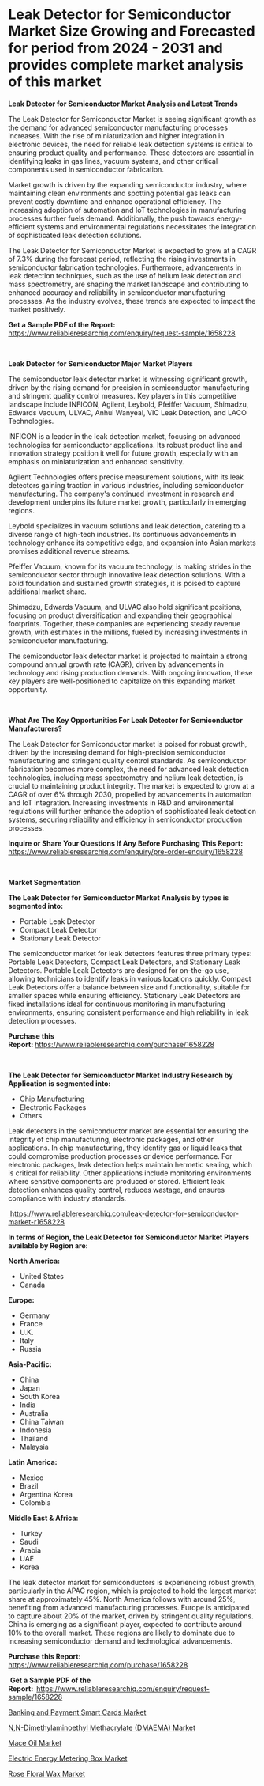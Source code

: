 <p><h1>Leak Detector for Semiconductor Market Size Growing and Forecasted for period from 2024 - 2031 and provides complete market analysis of this market</h1></p><p><strong>Leak Detector for Semiconductor Market Analysis and Latest Trends</strong></p>
<p><p>The Leak Detector for Semiconductor Market is seeing significant growth as the demand for advanced semiconductor manufacturing processes increases. With the rise of miniaturization and higher integration in electronic devices, the need for reliable leak detection systems is critical to ensuring product quality and performance. These detectors are essential in identifying leaks in gas lines, vacuum systems, and other critical components used in semiconductor fabrication.</p><p>Market growth is driven by the expanding semiconductor industry, where maintaining clean environments and spotting potential gas leaks can prevent costly downtime and enhance operational efficiency. The increasing adoption of automation and IoT technologies in manufacturing processes further fuels demand. Additionally, the push towards energy-efficient systems and environmental regulations necessitates the integration of sophisticated leak detection solutions.</p><p>The Leak Detector for Semiconductor Market is expected to grow at a CAGR of 7.3% during the forecast period, reflecting the rising investments in semiconductor fabrication technologies. Furthermore, advancements in leak detection techniques, such as the use of helium leak detection and mass spectrometry, are shaping the market landscape and contributing to enhanced accuracy and reliability in semiconductor manufacturing processes. As the industry evolves, these trends are expected to impact the market positively.</p></p>
<p><strong>Get a Sample PDF of the Report:&nbsp;</strong> <a href="https://www.reliableresearchiq.com/enquiry/request-sample/1658228?utm_campaign=101&utm_medium=2&utm_source=Github&utm_content=ia&utm_term=28092024&utm_id=leak-detector-for-semiconductor">https://www.reliableresearchiq.com/enquiry/request-sample/1658228</a></p>
<p>&nbsp;</p>
<p><strong>Leak Detector for Semiconductor Major Market Players</strong></p>
<p><p>The semiconductor leak detector market is witnessing significant growth, driven by the rising demand for precision in semiconductor manufacturing and stringent quality control measures. Key players in this competitive landscape include INFICON, Agilent, Leybold, Pfeiffer Vacuum, Shimadzu, Edwards Vacuum, ULVAC, Anhui Wanyeal, VIC Leak Detection, and LACO Technologies.</p><p>INFICON is a leader in the leak detection market, focusing on advanced technologies for semiconductor applications. Its robust product line and innovation strategy position it well for future growth, especially with an emphasis on miniaturization and enhanced sensitivity.</p><p>Agilent Technologies offers precise measurement solutions, with its leak detectors gaining traction in various industries, including semiconductor manufacturing. The company's continued investment in research and development underpins its future market growth, particularly in emerging regions.</p><p>Leybold specializes in vacuum solutions and leak detection, catering to a diverse range of high-tech industries. Its continuous advancements in technology enhance its competitive edge, and expansion into Asian markets promises additional revenue streams.</p><p>Pfeiffer Vacuum, known for its vacuum technology, is making strides in the semiconductor sector through innovative leak detection solutions. With a solid foundation and sustained growth strategies, it is poised to capture additional market share.</p><p>Shimadzu, Edwards Vacuum, and ULVAC also hold significant positions, focusing on product diversification and expanding their geographical footprints. Together, these companies are experiencing steady revenue growth, with estimates in the millions, fueled by increasing investments in semiconductor manufacturing.</p><p>The semiconductor leak detector market is projected to maintain a strong compound annual growth rate (CAGR), driven by advancements in technology and rising production demands. With ongoing innovation, these key players are well-positioned to capitalize on this expanding market opportunity.</p></p>
<p>&nbsp;</p>
<p><strong>What Are The Key Opportunities For Leak Detector for Semiconductor Manufacturers?</strong></p>
<p><p>The Leak Detector for Semiconductor market is poised for robust growth, driven by the increasing demand for high-precision semiconductor manufacturing and stringent quality control standards. As semiconductor fabrication becomes more complex, the need for advanced leak detection technologies, including mass spectrometry and helium leak detection, is crucial to maintaining product integrity. The market is expected to grow at a CAGR of over 6% through 2030, propelled by advancements in automation and IoT integration. Increasing investments in R&D and environmental regulations will further enhance the adoption of sophisticated leak detection systems, securing reliability and efficiency in semiconductor production processes.</p></p>
<p><strong>Inquire or Share Your Questions If Any Before Purchasing This Report:</strong> <a href="https://www.reliableresearchiq.com/enquiry/pre-order-enquiry/1658228?utm_campaign=101&utm_medium=2&utm_source=Github&utm_content=ia&utm_term=28092024&utm_id=leak-detector-for-semiconductor">https://www.reliableresearchiq.com/enquiry/pre-order-enquiry/1658228</a></p>
<p>&nbsp;</p>
<p><strong>Market Segmentation</strong></p>
<p><strong>The Leak Detector for Semiconductor Market Analysis by types is segmented into:</strong></p>
<p><ul><li>Portable Leak Detector</li><li>Compact Leak Detector</li><li>Stationary Leak Detector</li></ul></p>
<p><p>The semiconductor market for leak detectors features three primary types: Portable Leak Detectors, Compact Leak Detectors, and Stationary Leak Detectors. Portable Leak Detectors are designed for on-the-go use, allowing technicians to identify leaks in various locations quickly. Compact Leak Detectors offer a balance between size and functionality, suitable for smaller spaces while ensuring efficiency. Stationary Leak Detectors are fixed installations ideal for continuous monitoring in manufacturing environments, ensuring consistent performance and high reliability in leak detection processes.</p></p>
<p><strong>Purchase this Report:&nbsp;</strong><a href="https://www.reliableresearchiq.com/purchase/1658228?utm_campaign=101&utm_medium=2&utm_source=Github&utm_content=ia&utm_term=28092024&utm_id=leak-detector-for-semiconductor">https://www.reliableresearchiq.com/purchase/1658228</a></p>
<p>&nbsp;</p>
<p><strong>The Leak Detector for Semiconductor Market Industry Research by Application is segmented into:</strong></p>
<p><ul><li>Chip Manufacturing</li><li>Electronic Packages</li><li>Others</li></ul></p>
<p><p>Leak detectors in the semiconductor market are essential for ensuring the integrity of chip manufacturing, electronic packages, and other applications. In chip manufacturing, they identify gas or liquid leaks that could compromise production processes or device performance. For electronic packages, leak detection helps maintain hermetic sealing, which is critical for reliability. Other applications include monitoring environments where sensitive components are produced or stored. Efficient leak detection enhances quality control, reduces wastage, and ensures compliance with industry standards.</p></p>
<p><a href="https://www.reliableresearchiq.com/leak-detector-for-semiconductor-market-r1658228?utm_campaign=101&utm_medium=2&utm_source=Github&utm_content=ia&utm_term=28092024&utm_id=leak-detector-for-semiconductor">&nbsp;https://www.reliableresearchiq.com/leak-detector-for-semiconductor-market-r1658228</a></p>
<p><strong>In terms of Region, the Leak Detector for Semiconductor Market Players available by Region are:</strong></p>
<p>
    <p> <strong> North America: </strong>
        <ul>
            <li>United States</li>
            <li>Canada</li>
        </ul>
        </p> 
    <p> <strong> Europe: </strong>
        <ul>
            <li>Germany</li>
            <li>France</li>
            <li>U.K.</li>
            <li>Italy</li>
            <li>Russia</li>
        </ul>
        </p> 
    <p> <strong> Asia-Pacific: </strong>
        <ul>
            <li>China</li>
            <li>Japan</li>
            <li>South Korea</li>
            <li>India</li>
            <li>Australia</li>
            <li>China Taiwan</li>
            <li>Indonesia</li>
            <li>Thailand</li>
            <li>Malaysia</li>
        </ul>
        </p> 
    <p> <strong> Latin America: </strong>
        <ul>
            <li>Mexico</li>
            <li>Brazil</li>
            <li>Argentina Korea</li>
            <li>Colombia</li>
        </ul>
        </p> 
    <p> <strong> Middle East & Africa: </strong>
        <ul>
            <li>Turkey</li>
            <li>Saudi</li>
            <li>Arabia</li>
            <li>UAE</li>
            <li>Korea</li>
        </ul>
    </p>
    </p>
<p><p>The leak detector market for semiconductors is experiencing robust growth, particularly in the APAC region, which is projected to hold the largest market share at approximately 45%. North America follows with around 25%, benefiting from advanced manufacturing processes. Europe is anticipated to capture about 20% of the market, driven by stringent quality regulations. China is emerging as a significant player, expected to contribute around 10% to the overall market. These regions are likely to dominate due to increasing semiconductor demand and technological advancements.</p></p>
<p><strong>Purchase this Report: </strong><a href="https://www.reliableresearchiq.com/purchase/1658228?utm_campaign=101&utm_medium=2&utm_source=Github&utm_content=ia&utm_term=28092024&utm_id=leak-detector-for-semiconductor">https://www.reliableresearchiq.com/purchase/1658228</a></p>
<p>&nbsp;<strong>Get a Sample PDF of the Report:&nbsp;&nbsp;</strong><a href="https://www.reliableresearchiq.com/enquiry/request-sample/1658228?utm_campaign=101&utm_medium=2&utm_source=Github&utm_content=ia&utm_term=28092024&utm_id=leak-detector-for-semiconductor">https://www.reliableresearchiq.com/enquiry/request-sample/1658228</a></p>
<p><strong></strong></p>
<p><p><a href="https://issuu.com/reportprime-2/docs/banking-and-payment-smart-cards-mar_64b398ae32bbf8?utm_campaign=101&utm_medium=2&utm_source=Github&utm_content=ia&utm_term=28092024&utm_id=leak-detector-for-semiconductor">Banking and Payment Smart Cards Market</a></p><p><a href="https://issuu.com/reportprime-2/docs/nn-dimethylaminoethyl-methacrylate-_75e967d519ed7c?utm_campaign=101&utm_medium=2&utm_source=Github&utm_content=ia&utm_term=28092024&utm_id=leak-detector-for-semiconductor">N,N-Dimethylaminoethyl Methacrylate (DMAEMA) Market</a></p><p><a href="https://www.linkedin.com/pulse/global-market-pulse-trends-growth-analysis-mace-oil-forecasted-ieqoe?utm_campaign=101&utm_medium=2&utm_source=Github&utm_content=ia&utm_term=28092024&utm_id=leak-detector-for-semiconductor">Mace Oil Market</a></p><p><a href="https://github.com/irishfasticzg0/Market-Research-Report-List-1/blob/main/electric-energy-metering-box-market.md?utm_campaign=101&utm_medium=2&utm_source=Github&utm_content=ia&utm_term=28092024&utm_id=leak-detector-for-semiconductor">Electric Energy Metering Box Market</a></p><p><a href="https://www.linkedin.com/pulse/rose-floral-wax-market-overview-global-trends-future-prospects-hjg9e?utm_campaign=101&utm_medium=2&utm_source=Github&utm_content=ia&utm_term=28092024&utm_id=leak-detector-for-semiconductor">Rose Floral Wax Market</a></p></p>